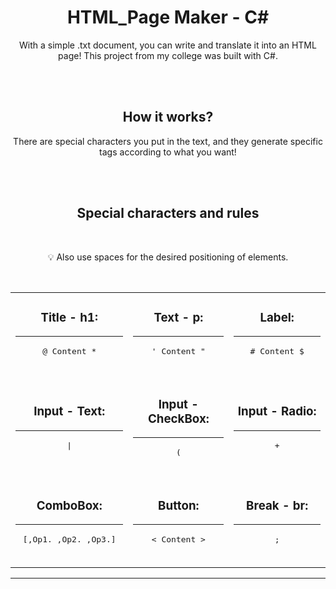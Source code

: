 <div align="center">

# HTML_Page Maker - C#

With a simple .txt document, you can write and translate it into an HTML page! This project from my college was built with C#.

<br><br>

## How it works?

There are special characters you put in the text, and they generate specific tags according to what you want!

<br><br>
  
## Special characters and rules
<br>

💡 Also use spaces for the desired positioning of elements.

<br>
<table align="center">
  <tr>
    <td align="center" width="200px">    
      <h3>Title - h1:</h3>
      <hr>
      <pre>@ Content *</pre>
      <br>
    </td>
    <td align="center" width="200px">    
      <h3>Text - p:</h3>
      <hr>
      <pre>' Content "</pre>
      <br>
    </td>
    <td align="center" width="200px">    
      <h3>Label:</h3>
      <hr>
      <pre># Content $</pre>
      <br>
    </td>
  </tr>
  <tr>
    <td align="center" width="200px">    
      <h3>Input - Text:</h3>
      <hr>
      <pre>|</pre>
      <br>
    </td>
    <td align="center" width="200px">    
      <h3>Input - CheckBox:</h3>
      <hr>
      <pre>(</pre>
      <br>
    </td>
    <td align="center" width="200px">    
      <h3>Input - Radio:</h3>
      <hr>
      <pre>+</pre>
      <br>
    </td>       
  </tr>
  <tr>
    <td align="center" width="200px">    
      <h3>ComboBox:</h3>
      <hr>
      <pre>[,Op1. ,Op2. ,Op3.]</pre>
      <br>
    </td>
    <td align="center" width="200px">    
      <h3>Button:</h3>
      <hr>
      <pre>< Content ></pre>
      <br>
    </td>
    <td align="center" width="200px">    
      <h3>Break - br:</h3>
      <hr>
      <pre>;</pre>
      <br>
    </td>
  </tr>
</table>
</div>

---
